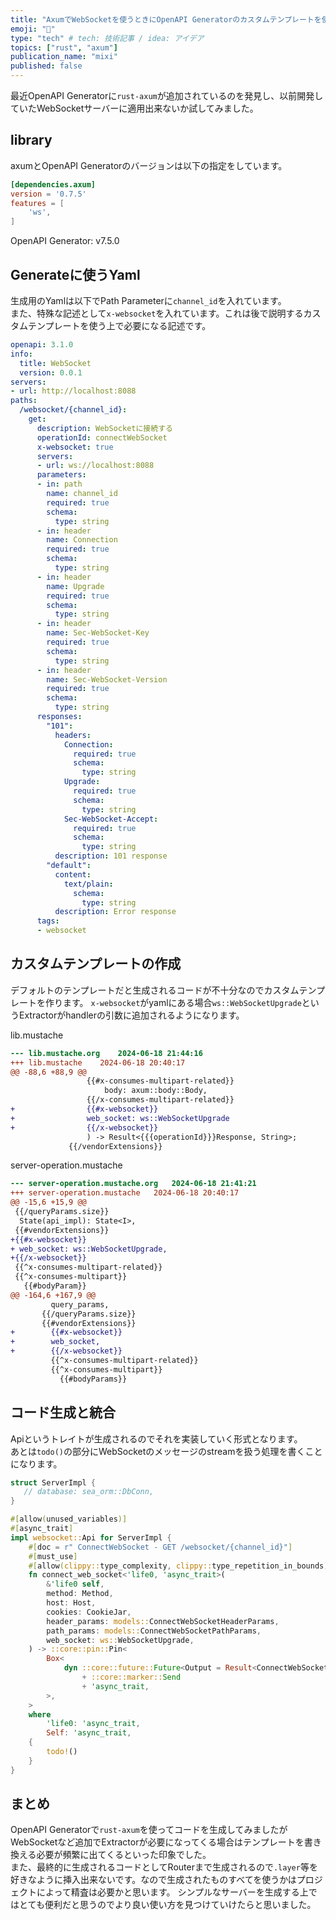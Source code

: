 ```yaml
---
title: "AxumでWebSocketを使うときにOpenAPI Generatorのカスタムテンプレートを使用してハンドラーの生成をする知見"
emoji: "🦀"
type: "tech" # tech: 技術記事 / idea: アイデア
topics: ["rust", "axum"]
publication_name: "mixi"
published: false
---
```


最近OpenAPI Generatorに`rust-axum`が追加されているのを発見し、以前開発していたWebSocketサーバーに適用出来ないか試してみました。


## library
axumとOpenAPI Generatorのバージョンは以下の指定をしています。
```toml
[dependencies.axum]
version = '0.7.5'
features = [
    'ws',
]
```

OpenAPI Generator: v7.5.0

## Generateに使うYaml
生成用のYamlは以下でPath Parameterに`channel_id`を入れています。  
また、特殊な記述として`x-websocket`を入れています。これは後で説明するカスタムテンプレートを使う上で必要になる記述です。

```yaml
openapi: 3.1.0
info:
  title: WebSocket
  version: 0.0.1
servers:
- url: http://localhost:8088
paths:
  /websocket/{channel_id}:
    get:
      description: WebSocketに接続する
      operationId: connectWebSocket
      x-websocket: true
      servers:
      - url: ws://localhost:8088
      parameters:
      - in: path
        name: channel_id
        required: true
        schema:
          type: string
      - in: header
        name: Connection
        required: true
        schema:
          type: string
      - in: header
        name: Upgrade
        required: true
        schema:
          type: string
      - in: header
        name: Sec-WebSocket-Key
        required: true
        schema:
          type: string
      - in: header
        name: Sec-WebSocket-Version
        required: true
        schema:
          type: string
      responses:
        "101":
          headers:
            Connection: 
              required: true
              schema:
                type: string
            Upgrade:
              required: true
              schema:
                type: string
            Sec-WebSocket-Accept:
              required: true
              schema:
                type: string
          description: 101 response
        "default":
          content:
            text/plain:
              schema:
                type: string
          description: Error response
      tags:
      - websocket
```

## カスタムテンプレートの作成
デフォルトのテンプレートだと生成されるコードが不十分なのでカスタムテンプレートを作ります。
`x-websocket`がyamlにある場合`ws::WebSocketUpgrade`というExtractorがhandlerの引数に追加されるようになります。

lib.mustache
```diff
--- lib.mustache.org	2024-06-18 21:44:16
+++ lib.mustache	2024-06-18 20:40:17
@@ -88,6 +88,9 @@
                 {{#x-consumes-multipart-related}}
                     body: axum::body::Body,
                 {{/x-consumes-multipart-related}}
+                {{#x-websocket}}
+                web_socket: ws::WebSocketUpgrade
+                {{/x-websocket}}
                 ) -> Result<{{{operationId}}}Response, String>;
             {{/vendorExtensions}}
```

server-operation.mustache
```diff
--- server-operation.mustache.org	2024-06-18 21:41:21
+++ server-operation.mustache	2024-06-18 20:40:17
@@ -15,6 +15,9 @@
 {{/queryParams.size}}
  State(api_impl): State<I>,
 {{#vendorExtensions}}
+{{#x-websocket}}
+ web_socket: ws::WebSocketUpgrade,
+{{/x-websocket}}
 {{^x-consumes-multipart-related}}
 {{^x-consumes-multipart}}
   {{#bodyParam}}
@@ -164,6 +167,9 @@
         query_params,
       {{/queryParams.size}}
       {{#vendorExtensions}}
+        {{#x-websocket}}
+        web_socket,
+        {{/x-websocket}}
         {{^x-consumes-multipart-related}}
         {{^x-consumes-multipart}}
           {{#bodyParams}}
```

## コード生成と統合

Apiというトレイトが生成されるのでそれを実装していく形式となります。  
あとは`todo()`の部分にWebSocketのメッセージのstreamを扱う処理を書くことになります。

```rust
struct ServerImpl {
   // database: sea_orm::DbConn,
}

#[allow(unused_variables)]
#[async_trait]
impl websocket::Api for ServerImpl {
    #[doc = r" ConnectWebSocket - GET /websocket/{channel_id}"]
    #[must_use]
    #[allow(clippy::type_complexity, clippy::type_repetition_in_bounds)]
    fn connect_web_socket<'life0, 'async_trait>(
        &'life0 self,
        method: Method,
        host: Host,
        cookies: CookieJar,
        header_params: models::ConnectWebSocketHeaderParams,
        path_params: models::ConnectWebSocketPathParams,
        web_socket: ws::WebSocketUpgrade,
    ) -> ::core::pin::Pin<
        Box<
            dyn ::core::future::Future<Output = Result<ConnectWebSocketResponse, String>>
                + ::core::marker::Send
                + 'async_trait,
        >,
    >
    where
        'life0: 'async_trait,
        Self: 'async_trait,
    {
        todo!()
    }
}
```

## まとめ

OpenAPI Generatorで`rust-axum`を使ってコードを生成してみましたがWebSocketなど追加でExtractorが必要になってくる場合はテンプレートを書き換える必要が頻繁に出てくるといった印象でした。  
また、最終的に生成されるコードとしてRouterまで生成されるので`.layer`等を好きなように挿入出来ないです。なので生成されたものすべてを使うかはプロジェクトによって精査は必要かと思います。
シンプルなサーバーを生成する上ではとても便利だと思うのでより良い使い方を見つけていけたらと思いました。

